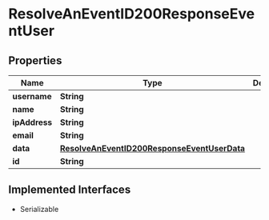 

# ResolveAnEventID200ResponseEventUser


## Properties

| Name | Type | Description | Notes |
|------------ | ------------- | ------------- | -------------|
|**username** | **String** |  |  |
|**name** | **String** |  |  |
|**ipAddress** | **String** |  |  |
|**email** | **String** |  |  |
|**data** | [**ResolveAnEventID200ResponseEventUserData**](ResolveAnEventID200ResponseEventUserData.md) |  |  |
|**id** | **String** |  |  |


## Implemented Interfaces

* Serializable


